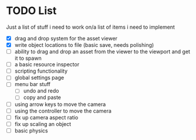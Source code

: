 # TODO List

Just a list of stuff i need to work on/a list of items i need to implement

- [x] drag and drop system for the asset viewer
- [x] write object locations to file (basic save, needs polishing)
- [ ] ability to drag and drop an asset from the viewer to the viewport and get it to spawn
- [ ] a basic resource inspector
- [ ] scripting functionality
- [ ] global settings page
- [ ] menu bar stuff
  - [ ] undo and redo
  - [ ] copy and paste
- [ ] using arrow keys to move the camera
- [ ] using the controller to move the camera
- [ ] fix up camera aspect ratio
- [ ] fix up scaling an object
- [ ] basic physics
